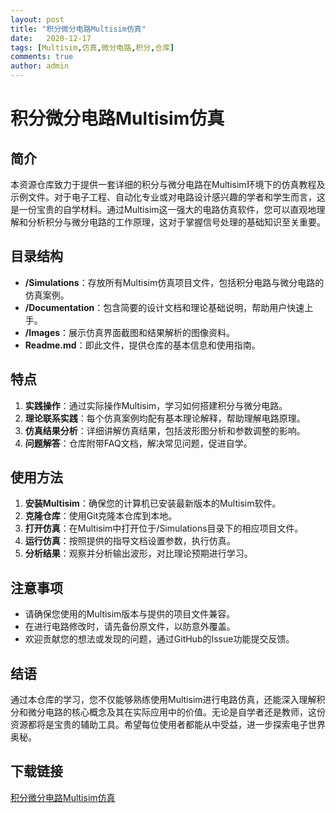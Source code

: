 ```yaml
---
layout: post
title: "积分微分电路Multisim仿真"
date:   2020-12-17
tags: [Multisim,仿真,微分电路,积分,仓库]
comments: true
author: admin
---
```

# 积分微分电路Multisim仿真

## 简介
本资源仓库致力于提供一套详细的积分与微分电路在Multisim环境下的仿真教程及示例文件。对于电子工程、自动化专业或对电路设计感兴趣的学者和学生而言，这是一份宝贵的自学材料。通过Multisim这一强大的电路仿真软件，您可以直观地理解和分析积分与微分电路的工作原理，这对于掌握信号处理的基础知识至关重要。

## 目录结构
- **/Simulations**：存放所有Multisim仿真项目文件，包括积分电路与微分电路的仿真案例。
- **/Documentation**：包含简要的设计文档和理论基础说明，帮助用户快速上手。
- **/Images**：展示仿真界面截图和结果解析的图像资料。
- **Readme.md**：即此文件，提供仓库的基本信息和使用指南。

## 特点
1. **实践操作**：通过实际操作Multisim，学习如何搭建积分与微分电路。
2. **理论联系实践**：每个仿真案例均配有基本理论解释，帮助理解电路原理。
3. **仿真结果分析**：详细讲解仿真结果，包括波形图分析和参数调整的影响。
4. **问题解答**：仓库附带FAQ文档，解决常见问题，促进自学。

## 使用方法
1. **安装Multisim**：确保您的计算机已安装最新版本的Multisim软件。
2. **克隆仓库**：使用Git克隆本仓库到本地。
3. **打开仿真**：在Multisim中打开位于/Simulations目录下的相应项目文件。
4. **运行仿真**：按照提供的指导文档设置参数，执行仿真。
5. **分析结果**：观察并分析输出波形，对比理论预期进行学习。

## 注意事项
- 请确保您使用的Multisim版本与提供的项目文件兼容。
- 在进行电路修改时，请先备份原文件，以防意外覆盖。
- 欢迎贡献您的想法或发现的问题，通过GitHub的Issue功能提交反馈。

## 结语
通过本仓库的学习，您不仅能够熟练使用Multisim进行电路仿真，还能深入理解积分和微分电路的核心概念及其在实际应用中的价值。无论是自学者还是教师，这份资源都将是宝贵的辅助工具。希望每位使用者都能从中受益，进一步探索电子世界奥秘。

## 下载链接

[积分微分电路Multisim仿真](https://pan.quark.cn/s/3a2c1eeb47d1)